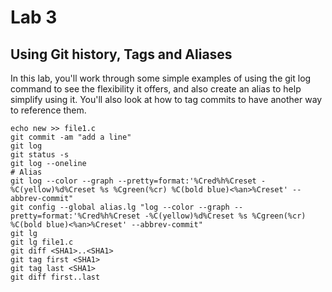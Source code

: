 # Lab 3
## Using Git history, Tags and Aliases
In this lab, you'll work through some simple examples of using the git
log command to see the flexibility it offers, and also create an alias to
help simplify using it. You'll also look at how to tag commits to have
another way to reference them.

```shell
echo new >> file1.c 
git commit -am "add a line"
git log 
git status -s 
git log --oneline
# Alias 
git log --color --graph --pretty=format:'%Cred%h%Creset -%C(yellow)%d%Creset %s %Cgreen(%cr) %C(bold blue)<%an>%Creset' --abbrev-commit"
git config --global alias.lg "log --color --graph --pretty=format:'%Cred%h%Creset -%C(yellow)%d%Creset %s %Cgreen(%cr) %C(bold blue)<%an>%Creset' --abbrev-commit"
git lg
git lg file1.c
git diff <SHA1>..<SHA1>
git tag first <SHA1>
git tag last <SHA1>
git diff first..last
```